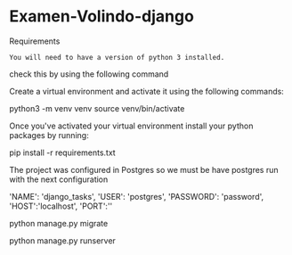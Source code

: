 # Examen-Volindo-django

Requirements

    You will need to have a version of python 3 installed.

check this by using the following command

Create a virtual environment and activate it using the following commands:

python3 -m venv venv
source venv/bin/activate

Once you've activated your virtual environment install your python packages by running:

pip install -r requirements.txt

The project was configured in Postgres so we must be have postgres run with the next configuration 

   'NAME': 'django_tasks',
        'USER': 'postgres',
        'PASSWORD': 'password',
        'HOST':'localhost',
        'PORT':''
        
python manage.py migrate

python manage.py runserver
        
